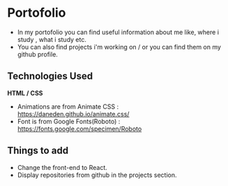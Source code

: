 # Portofolio

- In my portofolio you can find useful information about me like, where i study , what i study etc.
- You can also find projects i'm working on / or you can find them on my github profile.

## Technologies Used

**HTML / CSS**
- Animations are from Animate CSS : https://daneden.github.io/animate.css/
- Font is from Google Fonts(Roboto) : https://fonts.google.com/specimen/Roboto

## Things to add

- Change the front-end to React.
- Display repositories from github in the projects section.
